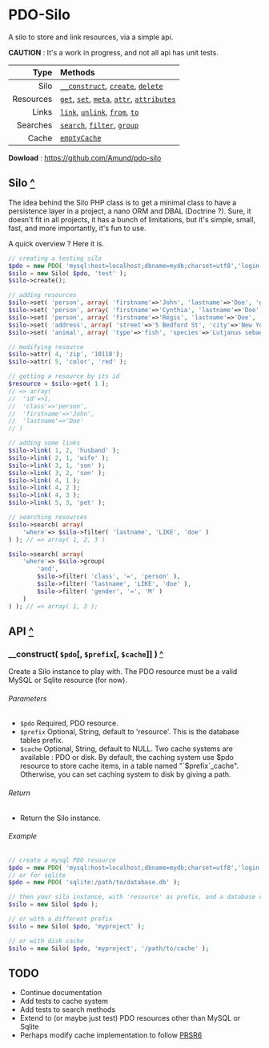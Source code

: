 <a name="top"></a>
# PDO-Silo

A silo to store and link resources, via a simple api.

**CAUTION** : It's a work in progress, and not all api has unit tests.

Type|Methods
----:|:----
Silo | [`__construct`](#method-construct), [`create`](#method-create), [`delete`](#method-delete)
Resources | [`get`](#method-get), [`set`](#method-set), [`meta`](#method-meta), [`attr`](#method-attr), [`attributes`](#method-attributes)
Links | [`link`](#method-link), [`unlink`](#method-unlink), [`from`](#method-from), [`to`](#method-to)
Searches | [`search`](#method-search), [`filter`](#method-filter), [`group`](#method-group)
Cache | [`emptyCache`](#method-emptyCache)

**Dowload** : https://github.com/Amund/pdo-silo


<a name="silo"></a>
## Silo [^](#top)

The idea behind the Silo PHP class is to get a minimal class to have a persistence layer in a project, a nano ORM and DBAL (Doctrine ?). Sure, it doesn't fit in all projects, it has a bunch of limitations, but it's simple, small, fast, and more importantly, it's fun to use.

A quick overview ? Here it is.

```php
// creating a testing silo
$pdo = new PDO( 'mysql:host=localhost;dbname=mydb;charset=utf8','login','password' );
$silo = new Silo( $pdo, 'test' );
$silo->create();

// adding resources
$silo->set( 'person', array( 'firstname'=>'John', 'lastname'=>'Doe', 'gender'=>'M' ) ); // => 1
$silo->set( 'person', array( 'firstname'=>'Cynthia', 'lastname'=>'Doe', 'gender'=>'F' ) ); // => 2
$silo->set( 'person', array( 'firstname'=>'Régis', 'lastname'=>'Doe', 'gender'=>'M' ) ); // => 3
$silo->set( 'address', array( 'street'=>'5 Bedford St', 'city'=>'New York' ) ); // => 4
$silo->set( 'animal', array( 'type'=>'fish', 'species'=>'Lutjanus sebae', 'color'=>'blue' ) ); // => 5

// modifying resource
$silo->attr( 4, 'zip', '10118');
$silo->attr( 5, 'color', 'red' );

// getting a resource by its id
$resource = $silo->get( 1 );
// => array(
//	'id'=>1,
//	'class'=>'person',
//	'firstname'=>'John',
//	'lastname'=>'Doe'
// )

// adding some links
$silo->link( 1, 2, 'husband' );
$silo->link( 2, 1, 'wife' );
$silo->link( 3, 1, 'son' );
$silo->link( 3, 2, 'son' );
$silo->link( 4, 1 );
$silo->link( 4, 2 );
$silo->link( 4, 3 );
$silo->link( 5, 3, 'pet' );

// searching resources
$silo->search( array(
	'where'=> $silo->filter( 'lastname', 'LIKE', 'doe' )
) ); // => array( 1, 2, 3 )

$silo->search( array(
	'where'=> $silo->group(
		'and',
		$silo->filter( 'class', '=', 'person' ),
		$silo->filter( 'lastname', 'LIKE', 'doe' ),
		$silo->filter( 'gender', '=', 'M' )
	)
) ); // => array( 1, 3 );
```

<a name="api"></a>
## API [^](#top)


<a name="method-construct"></a>
### __construct( `$pdo`[, `$prefix`[, `$cache`]] ) [^](#top)

Create a Silo instance to play with. The PDO resource must be a valid MySQL or Sqlite resource (for now).

###### Parameters
- `$pdo` Required, PDO resource.
- `$prefix` Optional, String, default to 'resource'. This is the database tables prefix.
- `$cache` Optional, String, default to NULL. Two cache systems are available : PDO or disk. By default, the caching system use $pdo resource to store cache items, in a table named "`$prefix`_cache". Otherwise, you can set caching system to disk by giving a path.

###### Return
- Return the Silo instance.

###### Example

```php
// create a mysql PDO resource
$pdo = new PDO( 'mysql:host=localhost;dbname=mydb;charset=utf8','login','password' );
// or for sqlite
$pdo = new PDO( 'sqlite:/path/to/database.db' );

// then your silo instance, with 'resource' as prefix, and a database cache
$silo = new Silo( $pdo );

// or with a different prefix
$silo = new Silo( $pdo, 'myproject' );

// or with disk cache
$silo = new Silo( $pdo, 'myproject', '/path/to/cache' );
```

## TODO
- Continue documentation
- Add tests to cache system
- Add tests to search methods
- Extend to (or maybe just test) PDO resources other than MySQL or Sqlite
- Perhaps modify cache implementation to follow [PRSR6](http://www.php-fig.org/psr/psr-6/)

